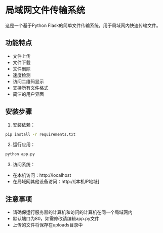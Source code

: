 # 局域网文件传输系统

这是一个基于Python Flask的简单文件传输系统，用于局域网内快速传输文件。

## 功能特点

- 文件上传
- 文件下载
- 文件删除
- 速度检测
- 访问二维码显示
- 支持所有文件格式
- 简洁的用户界面

## 安装步骤

1. 安装依赖：

```bash
pip install -r requirements.txt
```

2. 运行应用：

```bash
python app.py
```

3. 访问系统：

- 在本机访问：http://localhost
- 在局域网其他设备访问：http://[本机IP地址]

## 注意事项

- 请确保运行服务器的计算机和访问的计算机在同一个局域网内
- 默认端口为80，如需修改请编辑app.py文件
- 上传的文件将保存在uploads目录中

